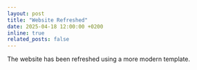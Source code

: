 ```yaml
---
layout: post
title: "Website Refreshed"
date: 2025-04-18 12:00:00 +0200
inline: true
related_posts: false
---
```


The website has been refreshed using a more modern template.

